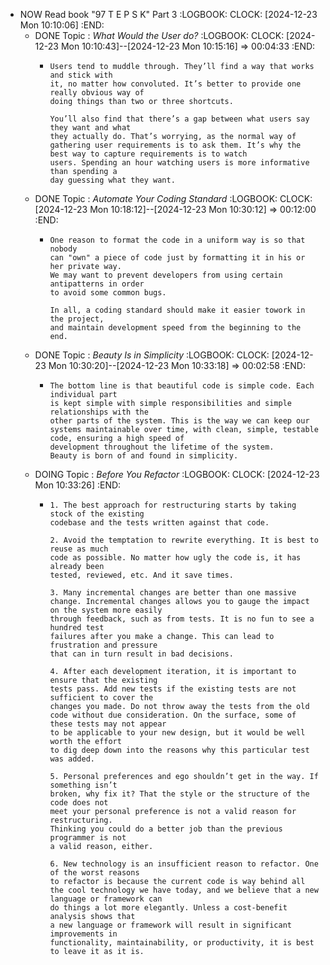 - NOW Read book "97 T E P S K" Part 3
  :LOGBOOK:
  CLOCK: [2024-12-23 Mon 10:10:06]
  :END:
	- DONE Topic : *What Would the User do?*
	  :LOGBOOK:
	  CLOCK: [2024-12-23 Mon 10:10:43]--[2024-12-23 Mon 10:15:16] =>  00:04:33
	  :END:
		- ```
		  Users tend to muddle through. They’ll find a way that works and stick with
		  it, no matter how convoluted. It’s better to provide one really obvious way of
		  doing things than two or three shortcuts.
		  
		  You’ll also find that there’s a gap between what users say they want and what
		  they actually do. That’s worrying, as the normal way of gathering user requirements is to ask them. It’s why the best way to capture requirements is to watch
		  users. Spending an hour watching users is more informative than spending a
		  day guessing what they want.
		  ```
	- DONE Topic : *Automate Your Coding Standard*
	  :LOGBOOK:
	  CLOCK: [2024-12-23 Mon 10:18:12]--[2024-12-23 Mon 10:30:12] =>  00:12:00
	  :END:
		- ```
		  One reason to format the code in a uniform way is so that nobody 
		  can "own" a piece of code just by formatting it in his or her private way.
		  We may want to prevent developers from using certain antipatterns in order 
		  to avoid some common bugs. 
		  
		  In all, a coding standard should make it easier towork in the project, 
		  and maintain development speed from the beginning to the end.
		  ```
	- DONE Topic : *Beauty Is in Simplicity*
	  :LOGBOOK:
	  CLOCK: [2024-12-23 Mon 10:30:20]--[2024-12-23 Mon 10:33:18] =>  00:02:58
	  :END:
		- ```apl
		  The bottom line is that beautiful code is simple code. Each individual part
		  is kept simple with simple responsibilities and simple relationships with the
		  other parts of the system. This is the way we can keep our systems maintainable over time, with clean, simple, testable code, ensuring a high speed of
		  development throughout the lifetime of the system.
		  Beauty is born of and found in simplicity.
		  ```
	- DOING Topic : *Before You Refactor*
	  :LOGBOOK:
	  CLOCK: [2024-12-23 Mon 10:33:26]
	  :END:
		- ```apl
		  1. The best approach for restructuring starts by taking stock of the existing
		  codebase and the tests written against that code.
		  
		  2. Avoid the temptation to rewrite everything. It is best to reuse as much
		  code as possible. No matter how ugly the code is, it has already been
		  tested, reviewed, etc. And it save times.
		  
		  3. Many incremental changes are better than one massive change. Incremental changes allows you to gauge the impact on the system more easily
		  through feedback, such as from tests. It is no fun to see a hundred test
		  failures after you make a change. This can lead to frustration and pressure
		  that can in turn result in bad decisions.
		  
		  4. After each development iteration, it is important to ensure that the existing
		  tests pass. Add new tests if the existing tests are not sufficient to cover the
		  changes you made. Do not throw away the tests from the old code without due consideration. On the surface, some of these tests may not appear
		  to be applicable to your new design, but it would be well worth the effort
		  to dig deep down into the reasons why this particular test was added.
		  
		  5. Personal preferences and ego shouldn’t get in the way. If something isn’t
		  broken, why fix it? That the style or the structure of the code does not
		  meet your personal preference is not a valid reason for restructuring.
		  Thinking you could do a better job than the previous programmer is not
		  a valid reason, either. 
		  
		  6. New technology is an insufficient reason to refactor. One of the worst reasons
		  to refactor is because the current code is way behind all the cool technology we have today, and we believe that a new language or framework can
		  do things a lot more elegantly. Unless a cost-benefit analysis shows that
		  a new language or framework will result in significant improvements in
		  functionality, maintainability, or productivity, it is best to leave it as it is. 
		  ```